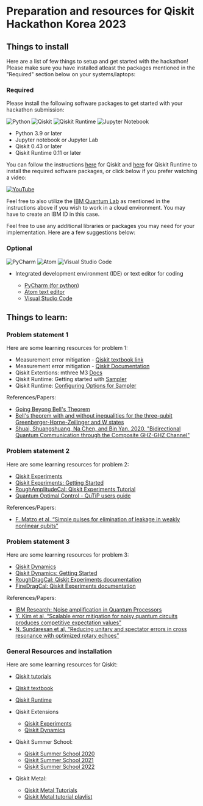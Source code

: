 # Preparation and resources for Qiskit Hackathon Korea 2023

## Things to install

Here are a list of few things to setup and get started with the hackathon! Please make sure you have installed atleast the packages mentioned in the "Required" section below on your systems/laptops:

### Required
Please install the following software packages to get started with your hackathon submission:  

![Python](https://img.shields.io/badge/python%203.x%20>=%203.9-3670A0?style=for-the-badge&logo=python&logoColor=ffdd54) ![Qiskit](https://img.shields.io/badge/Qiskit%200.43+-%236929C4.svg?style=for-the-badge&logo=Qiskit&logoColor=white)
![Qiskit Runtime](https://img.shields.io/badge/Qiskit-Runtime%200.11+-%236929C4.svg?style=for-the-badge&logo=Qiskit&logoColor=white&color=6929c4) ![Jupyter Notebook](https://img.shields.io/badge/jupyter-%23FA0F00.svg?style=for-the-badge&logo=jupyter&logoColor=white)

- Python 3.9 or later 
- Jupyter notebook or Jupyter Lab
- Qiskit 0.43 or later
- Qiskit Runtime 0.11 or later

You can follow the instructions [here](https://qiskit.org/documentation/getting_started.html) for Qiskit and [here](https://qiskit.org/ecosystem/ibm-runtime/getting_started.html) for Qiskit Runtime to install the required software packages, or click below if you prefer watching a video:  

[![YouTube](https://img.shields.io/badge/Youtube-Qiskit%20Installation-youtube%23FF0000.svg?style=for-the-badge&logo=YouTube&logoColor=FF0000&color=FFFFFF)](https://www.youtube.com/watch?v=1kRfHNUbkrg)

Feel free to also utilize the [IBM Quantum Lab](https://lab.quantum-computing.ibm.com/) as mentioned in the instructions above if you wish to work in a cloud environment. You may have to create an IBM ID in this case. 

Feel free to use any additional libraries or packages you may need for your implementation. Here are a few suggestions below:
### Optional 

 ![PyCharm](https://img.shields.io/badge/pycharm-143?style=for-the-badge&logo=pycharm&logoColor=black&color=black&labelColor=green) ![Atom](https://img.shields.io/badge/Atom-%2366595C.svg?style=for-the-badge&logo=atom&logoColor=white)  ![Visual Studio Code](https://img.shields.io/badge/Visual%20Studio%20Code-0078d7.svg?style=for-the-badge&logo=visual-studio-code&logoColor=white)

- Integrated development environment (IDE) or text editor for coding  

  - [PyCharm (for python)](https://www.jetbrains.com/pycharm/)
  - [Atom text editor](https://atom.io)
  - [Visual Studio Code](https://code.visualstudio.com)  



## Things to learn:

### Problem statement 1

Here are some learning resources for problem 1:
- Measurement error mitigation - [Qiskit textbook link](https://learn.qiskit.org/course/quantum-hardware/measurement-error-mitigation)
- Measurement error mitigation - [Qiskit Documentation](https://qiskit.org/documentation/stable/0.24/tutorials/noise/3_measurement_error_mitigation.html)
- Qiskit Extentions: mthree M3 [Docs](https://qiskit.org/ecosystem/mthree/)
- Qiskit Runtime: Getting started with [Sampler](https://qiskit.org/ecosystem/ibm-runtime/tutorials/how-to-getting-started-with-sampler.html)
- Qiskit Runtime: [Configuring Options for Sampler](https://qiskit.org/ecosystem/ibm-runtime/how_to/error-mitigation.html#configure-sampler-with-resilience-levels)
  
References/Papers:
  - [Going Beyong Bell's Theorem](https://arxiv.org/abs/0712.0921)
  - [Bell's theorem with and without inequalities for the three-qubit Greenberger-Horne-Zeilinger and W states](https://arxiv.org/abs/quant-ph/0107146)
  - [Shuai, Shuangshuang, Na Chen, and Bin Yan. 2020. "Bidirectional Quantum Communication through the Composite GHZ-GHZ Channel"](https://www.mdpi.com/2076-3417/10/16/5500)


  
### Problem statement 2
Here are some learning resources for problem 2:
- [Qiskit Experiments](https://qiskit.org/ecosystem/experiments/tutorials/index.html)
- [Qiskit Experiments: Getting Started](https://qiskit.org/ecosystem/experiments/tutorials/getting_started.html#running-your-first-experiment)
- [RoughAmplitudeCal:  Qiskit Experiments Tutorial](https://qiskit.org/ecosystem/experiments/stubs/qiskit_experiments.library.calibration.RoughAmplitudeCal.html#qiskit_experiments.library.calibration.RoughAmplitudeCal)
- [Quantum Optimal Control - QuTiP users guide](https://qutip.org/docs/latest/guide/guide-control.html)

References/Papers:
  - [F. Matzo et al, “Simple pulses for elimination of leakage in weakly nonlinear qubits”](https://arxiv.org/abs/0901.0534)


### Problem statement 3
Here are some learning resources for problem 3:

- [Qiskit Dynamics](https://qiskit.org/ecosystem/dynamics/)
- [Qiskit Dynamics: Getting Started](https://qiskit.org/ecosystem/dynamics/tutorials/qiskit_pulse.html)
- [RoughDragCal: Qiskit Experiments documentation]( https://qiskit.org/ecosystem/experiments/stubs/qiskit_experiments.library.calibration.RoughDragCal.html)
- [FineDragCal: Qiskit Experiments documentation](https://qiskit.org/ecosystem/experiments/stubs/qiskit_experiments.library.calibration.FineDragCal.html)

References/Papers:
- [IBM Research: Noise amplification in Quantum Processors](https://www.ibm.com/blogs/research/2019/03/noise-amplification-quantum-processors/)
- [Y. Kim et al, “Scalable error mitigation for noisy quantum circuits produces competitive expectation values”](https://arxiv.org/abs/2108.09197)
- [N. Sundaresan et al, “Reducing unitary and spectator errors in cross resonance with optimized rotary echoes”](https://arxiv.org/pdf/2007.02925.pdf)

### General Resources and installation

Here are some learning resources for Qiskit:
- [Qiskit tutorials](https://qiskit.org/documentation/tutorials.html)
- [Qiskit textbook](https://qiskit.org/learn/) 
- [Qiskit Runtime](https://qiskit.org/ecosystem/ibm-runtime/index.html)
- Qiskit Extensions 
   - [Qiskit Experiments](https://qiskit.org/documentation/experiments/tutorials/index.html)
   - [Qiskit Dynamics](https://qiskit.org/ecosystem/dynamics/tutorials/index.html)

- Qiskit Summer School: 
  - [Qiskit Summer School 2020](https://www.youtube.com/watch?v=Rs2TzarBX5I&list=PLOFEBzvs-VvrXTMy5Y2IqmSaUjfnhvBHR)
  - [Qiskit Summer School 2021](https://www.youtube.com/watch?v=xgA4Dx_7q34&list=PLOFEBzvs-VvqJwybFxkTiDzhf5E11p8BI)
  - [Qiskit Summer School 2022](https://www.youtube.com/playlist?list=PLOFEBzvs-Vvo5o97bYt8o1l8Ra1poMASQ)
- Qiskit Metal:
  - [Qiskit Metal Tutorials](https://qiskit.org/documentation/metal/tut/index.html)
  - [Qiskit Metal tutorial playlist](https://www.youtube.com/playlist?list=PLOFEBzvs-VvqHl5ZqVmhB_FcSqmLufsjb)
